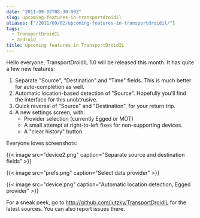 ```yaml
---
date: "2011-09-02T08:30:00Z"
slug: upcoming-features-in-transportdroidil
aliases: ["/2011/09/02/upcoming-features-in-transportdroidil/"]
tags:
  - TransportDroidIL
  - android
title: Upcoming features in TransportDroidIL
---
```


<!-- markdownlint-disable MD013 -->

Hello everyone, TransportDroidIL 1.0 will be released this month. It has quite a few new features:

1. Separate "Source", "Destination" and "Time" fields. This is much better for
   auto-completion as well.
2. Automatic location-based detection of "Source". Hopefully you'll find the
   interface for this unobtrusive.
3. Quick reversal of "Source" and "Destination", for your return trip.
4. A new settings screen, with:
   - Provider selection (currently Egged or MOT)
   - A small attempt at right-to-left fixes for non-supporting devices.
   - A "clear history" button

Everyone loves screenshots:

{{< image src="device2.png" caption="Separate source and destination fields" >}}

{{< image src="prefs.png" caption="Select data provider" >}}

{{< image src="device.png" caption="Automatic location detection, Egged provider" >}}

For a sneak peek, go to <http://github.com/lutzky/TransportDroidIL> for the
latest sources. You can also report issues there.
